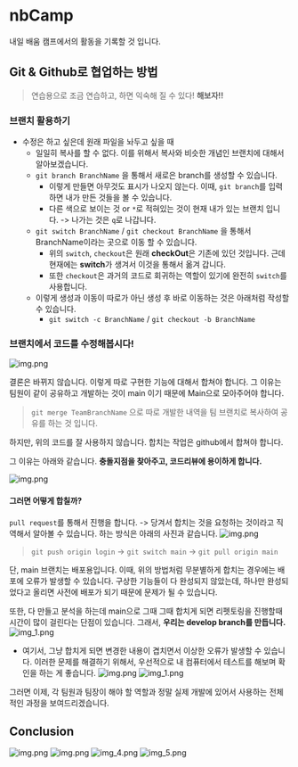 # nbCamp
내일 배움 캠프에서의 활동을 기록할 것 입니다.

## Git & Github로 협업하는 방법

> 연습용으로 조금 연습하고, 하면 익숙해 질 수 있다! **해보자!!**

### 브랜치 활용하기
- 수정은 하고 싶은데 원래 파일을 놔두고 싶을 때 
  - 일일히 복사를 할 수 없다. 이를 위해서 복사와 비슷한 개념인 브랜치에 대해서 알아보겠습니다.
  - `git branch BranchName` 을 통해서 새로은 branch를 생성할 수 있습니다.
    - 이렇게 만들면 아무것도 표시가 나오지 않는다. 이때, `git branch`를 입력하면 내가 만든 것들을 볼 수 있습니다.
    - 다른 색으로 보이는 것 or `*`로 적혀있는 것이 현재 내가 있는 브랜치 입니다. -> 나가는 것은 `q`로 나갑니다.
  - `git switch BranchName` / `git checkout BranchName` 을 통해서 BranchName이라는 곳으로 이동 할 수 있습니다.
    - 위의 `switch`, `checkout`은 원래 **checkOut**은 기존에 있던 것입니다. 근데 현재에는 **switch**가 생겨서 이것을 통해서 옮겨 갑니다.
    - 또한 `checkout`은 과거의 코드로 회귀하는 역할이 있기에 완전히 `switch`를 사용합니다.
  - 이렇게 생성과 이동이 따로가 아닌 생성 후 바로 이동하는 것은 아래처럼 작성할 수 있습니다.
    - `git switch -c BranchName` / `git checkout -b BranchName`

### 브랜치에서 코드를 수정해봅시다!

![img.png](algorithmOne/codeKata/imgs/Paste.png)

결론은 바뀌지 않습니다. 이렇게 따로 구현한 기능에 대해서 합쳐야 합니다. 그 이유는 팀원이 같이 공유하고 개발하는 것이 main 이기 때문에 Main으로 모아주어야 합니다.
> `git merge TeamBranchName`
> 으로 따로 개발한 내역을 팀 브랜치로 복사하여 공유를 하는 것 입니다.

하지만, 위의 코드를 잘 사용하지 않습니다. 합치는 작업은 github에서 합쳐야 합니다. 

그 이유는 아래와 같습니다.
**충돌지점을 찾아주고, 코드리뷰에 용이하게 합니다.**

![img.png](algorithmOne/codeKata/imgs/github.png)

#### 그러면 어떻게 합칠까?
`pull request`를 통해서 진행을 합니다. -> 당겨서 합치는 것을 요청하는 것이라고 직역해서 알아볼 수 있습니다. 하는 방식은 아래의 사진과 같습니다.
![img.png](algorithmOne/codeKata/imgs/guide.png)
> `git push origin login` -> `git switch main` -> `git pull origin main`

단, main 브랜치는 배포용입니다. 이때, 위의 방법처럼 무분별하게 합치는 경우에는 배포에 오류가 발생할 수 있습니다. 구상한 기능들이 다 완성되지 않았는데, 하나만 완성되었다고 올리면 사전에 배포가 되기 때문에 문제가 될 수 있습니다.

또한, 다 만들고 분석을 하는데 main으로 그때 그때 합치게 되면 리펫토링을 진행할때 시간이 많이 걸린다는 단점이 있습니다. 그래서, **우리는 develop branch를 만듭니다.**
![img_1.png](algorithmOne/codeKata/imgs/develop.png)

- 여기서, 그냥 합치게 되면 변경한 내용이 겹치면서 이상한 오류가 발생할 수 있습니다. 이러한 문제를 해결하기 위해서, 우선적으로 내 컴퓨터에서 테스트를 해보며 확인을 하는 게 좋습니다.
![img.png](algorithmOne/codeKata/imgs/test.png)
![img_1.png](algorithmOne/codeKata/imgs/generalProcess.png)

그러면 이제, 각 팀원과 팀장이 해야 할 역할과 정말 실제 개발에 있어서 사용하는 전체적인 과정을 보여드리겠습니다.

## Conclusion
![img.png](algorithmOne/codeKata/imgs/result.png)
![img.png](algorithmOne/codeKata/imgs/one.png)
![img_4.png](algorithmOne/codeKata/imgs/two.png)
![img_5.png](algorithmOne/codeKata/imgs/three.png)
